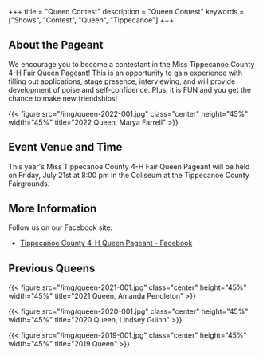 +++
title = "Queen Contest"
description = "Queen Contest"
keywords = ["Shows", "Contest", "Queen", "Tippecanoe"]
+++

## About the Pageant

We encourage you to become a contestant in the Miss Tippecanoe County 4-H Fair Queen Pageant! This is an opportunity to gain experience with filling out applications, stage presence, interviewing, and will provide development of poise and self-confidence. Plus, it is FUN and you get the chance to make new friendships!

{{< figure src="/img/queen-2022-001.jpg" class="center" height="45%" width="45%" title="2022 Queen, Marya Farrell" >}}

## Event Venue and Time

This year's Miss Tippecanoe County 4-H Fair Queen Pageant will be held on Friday, July 21st at 8:00 pm in the Coliseum at the Tippecanoe County Fairgrounds.

## More Information

Follow us on our Facebook site:

* [Tippecanoe County 4-H Queen Pageant - Facebook](https://www.facebook.com/Tippecanoe-County-4-H-Fair-Queen-Pageant-1199044303462088)

## Previous Queens

{{< figure src="/img/queen-2021-001.jpg" class="center" height="45%" width="45%" title="2021 Queen, Amanda Pendleton" >}}

{{< figure src="/img/queen-2020-001.jpg" class="center" height="45%" width="45%" title="2020 Queen, Lindsey Guinn" >}}

{{< figure src="/img/queen-2019-001.jpg" class="center" height="45%" width="45%" title="2019 Queen" >}}
